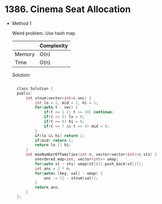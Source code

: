 # 1386. Cinema Seat Allocation

- Method 1

  Weird problem. Use hash map.

  |        | Complexity |
  | ------ | ---------- |
  | Memory | O(n)       |
  | Time   | O(n)       |

  Solution:

  ```h

    class Solution {
    public:
        int stnum(vector<int>& vec) {
            int lo = 1, mid = 1, hi = 1;
            for(auto t : vec) {
                if(t <= 1 || t >= 10) continue;
                if(t <= 5) lo = 0;
                if(t >= 6) hi = 0;
                if(t <= 7 && t >= 4) mid = 0;
            }
            if(lo && hi) return 2;
            if(mid) return 1;
            return lo || hi;
        }
        int maxNumberOfFamilies(int n, vector<vector<int>>& sts) {
            unordered_map<int, vector<int>> umap;
            for(auto st : sts) umap[st[0]].push_back(st[1]);
            int ans = 2 * n;
            for(auto& [key, val] : umap) {
                ans -= (2 - stnum(val));
            }
            return ans;
        }
    };

  ```

<!-- - Method 2

    This is another method.

    | |   Complexity  |
    | ----------- | ----------- |
    |  Memory     | O(n) |
    |      Time       |  O(n) |


    Solution:

    ``` h



    ```

- Additional Knowledge:

    Here are some additional knowledge.



<br> -->
